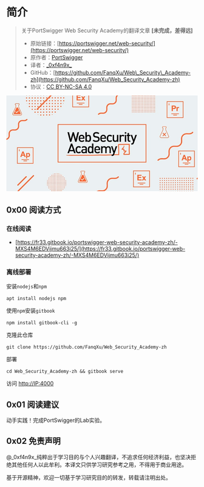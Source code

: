 # 简介

> 关于PortSwigger Web Security Academy的翻译文章 **\[未完成，差得远\]**
>
> * 原始链接：[https://portswigger.net/web-security/](https://portswigger.net/web-security/)
> * 原作者：[PortSwigger](https://portswigger.net/)
> * 译者：[\_0xf4n9x\_](https://twitter.com/_0xf4n9x_)
> * GitHub：[https://github.com/FanqXu/Web\_Security\_Academy-zh](https://github.com/FanqXu/Web_Security_Academy-zh)
> * 协议：[CC BY-NC-SA 4.0](https://creativecommons.org/licenses/by-nc-sa/4.0/)

![](.gitbook/assets/cover.jpg)

## 0x00 阅读方式

### 在线阅读

* [https://fr33.gitbook.io/portswigger-web-security-academy-zh/-MXS4M6EDVijmu663i25/](https://fr33.gitbook.io/portswigger-web-security-academy-zh/-MXS4M6EDVijmu663i25/)

### 离线部署

安装`nodejs`和`npm`

```text
apt install nodejs npm
```

使用`npm`安装`gitbook`

```text
npm install gitbook-cli -g
```

克隆此仓库

```text
git clone https://github.com/FanqXu/Web_Security_Academy-zh
```

部署

```text
cd Web_Security_Academy-zh && gitbook serve
```

访问 [http://IP:4000](http://IP:4000)

## 0x01 阅读建议

动手实践！完成PortSwigger的Lab实验。

## 0x02 免责声明

@\_0xf4n9x\_纯粹出于学习目的与个人兴趣翻译，不追求任何经济利益，也坚决拒绝其他任何人以此牟利。本译文只供学习研究参考之用，不得用于商业用途。

基于开源精神，欢迎一切基于学习研究目的的转发，转载请注明出处。

